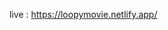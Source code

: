 live : <a href='https://loopymovie.netlify.app/' target="_blank">https://loopymovie.netlify.app/</a>
